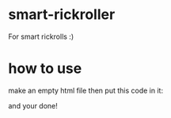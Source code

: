 # smart-rickroller
For smart rickrolls :)
# how to use
make an empty html file
then put this code in it:
<script src="https://raw.githubusercontent.com/hsgdhehdhdh/smart-rickroller/main/rickroll.js"></script>
and your done!
